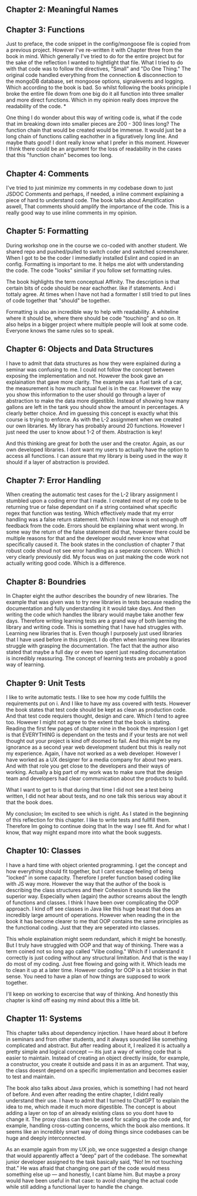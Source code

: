 ## Chapter 2: Meaningful Names

## Chapter 3: Functions
Just to preface, the code snippet in the config/mongoose file is copied from a previous project. However I've re-written it with Chapter three from the book in mind. Which generally I've tried to do for the entire project but for the sake of the reflection I wanted to hightlight that file. What I tried to do with that code was to follow the directives, "Small" and "Do One Thing." The original code handled everything from the connection & disconnection to the mongoDB database, set mongoose options, signalevents and logging. Which according to the book is bad. So whilst following the books principle I broke the entire file down from one big do it all function into three smaller and more direct functions. Which in my opinion really does improve the readability of the code. *

One thing I do wonder about this way of writing code is, what if the code that im breaking down into smaller pieces are 200 - 300 lines long? The function chain that would be created would be immense. It would just be a long chain of functions calling eachother in a figuratively long line. And maybe thats good! I dont really know what I prefer in this moment. However I think there could be an argument for the loss of readability in the cases that this "function chain" becomes too long. 

## Chapter 4: Comments
I've tried to just minimize my comments in my codebase down to just JSDOC Comments and perhaps, if needed, a inline comment explaining a piece of hard to understand code. The book talks about Amplification aswell, That comments should amplify the importance of the code. This is a really good way to use inline comments in my opinion.


## Chapter 5: Formatting
During workshop one in the course we co-coded with another student. We shared repo and pushed/pulled to switch coder and switched screensharer. When I got to be the coder I immediatly installed Eslint and copied in an config. Formatting is important to me. It helps me alot with understanding the code. The code "looks" similiar if you follow set formatting rules. 

The book highlights the term conceptual Affinity. The description is that certain bits of code should be near eachother. like if statements. And i tottaly agree. At times when I have not had a formatter I still tried to put lines of code together that "should" be together. 

Formatting is also an incredible way to help with readability. A whiteline where it should be, where there should be code "touching" and so on. It also helps in a bigger project where multiple people will look at some code. Everyone knows the same rules so to speak. 


## Chapter 6: Objects and Data Structures
I have to admit that data structures as how they were explained during a seminar was confusing to me. I could not follow the concept between exposing the implementation and not. However the book gave an explaination that gave more clarity. The example was a fuel tank of a car, the measurement is how much actual fuel is in the car. However the way you show this information to the user should go through a layer of abstraction to make the data more digestible. Instead of showing how many gallons are left in the tank you should show the amount in percentages. A clearly better choice. And im guessing this concept is exactly what this course is trying to enforce. As with the L-2 assignment when we created our own libraries. My library has probably around 20 functions. However I just need the user to know about 1-2 of them. Abstraction is key!

And this thinking are great for both the user and the creator. Again, as our own developed libraries. I dont want my users to actually have the option to access all functions. I can assure that my library is being used in the way it should if a layer of abstraction is provided.

## Chapter 7: Error Handling
When creating the automatic test cases for the L-2 library assignment I stumbled upon a coding error that I made. I created most of my code to be returning true or false dependant on if a string contained what specific regex that function was testing. Which effectively made that my error handling was a false return statement. Which I now know is not enough off feedback from the code. Errors should be explaining what went wrong. In some way the return of the false statement did that, however there could be multiple reasons for that and the developer would never know what specifically caused it. The book states in the conclustion of chapter 7 that robust code shoud not see error handling as a seperate concern. Which I very clearly previously did. My focus was on just making the code work not actually writing good code. Which is a difference. 

## Chapter 8: Boundries
In Chapter eight the author describes the boundry of new libraries. The example that was given was to try new libraries in tests because reading the documentation and fully understanding it it would take days. And then writing the code which handles the library would maybe take another few days. Therefore writing learning tests are a grand way of both laerning the library and writing code. This is something that I have had struggles with. Learning new libraries that is. Even though I purposely just used libraries that I have used before in this project. I do often when learning new libraries struggle with grasping the documentation. The fact that the author also stated that maybe a full day or even two spent just reading documentation is incredibly reassuring. The concept of learning tests are probably a good way of learning. 


## Chapter 9: Unit Tests
I like to write automatic tests. I like to see how my code fullfills the requirements put on i. And I like to have my ass covered with tests. However the book states that test code should be kept as clean as production code. And that test code requiers thought, design and care. Which I tend to agree too. However I might not agree to the extent that the book is stating. Reading the first few pages of chapter nine in the book the impression I get is that EVERYTHING is dependant on the tests and if your tests are not well thought out your project is kind off doomed to fail. And this might be my ignorance as a second year web development student but this is really not my experience. Again, I have not worked as a web developer. However I have worked as a UX designer for a media company for about two years. And with that role you get close to the developers and their ways of working. Actually a big part of my work was to make sure that the design team and developers had clear communication about the products to build. 

What I want to get to is that during that time I did not see a test being written, I did not hear about tests, and no one talk this serious way about it that the book does. 

My conclusion; Im excited to see which is right. As I stated in the beginning of this reflection for this chapter. I like to write tests and fullfill them. Therefore Im going to continue doing that In the way I see fit. And for what I know, that way might expand more into what the book suggests. 

## Chapter 10: Classes
I have a hard time with object oriented programming. I get the concept and how everything should fit together, but I cant escape feeling of being "locked" in some capacity. Therefore I prefer function based coding like with JS way more. However the way that the author of the book is describing the class structures and their Cohesion it sounds like the superior way. Especially when (again) the author screams about the length of functions and classes. I think I have been over complicating the OOP approach. I kind off see classes in Java like this huge beast that does an incredibly large amount of operations. However when reading the in the book it has become clearer to me that OOP contains the same principles as the functional coding. Just that they are seperated into classes. 

This whole explaination might seem redundant, which it might be honestly. But I truly have struggled with OOP and that way of thinking. There was a term coined not so long ago called "Vibe coding." Which if I understand it correctly is just coding without any structural limitation. And that is the way I do most of my coding. Just free flowing and going with it. Which leads me to clean it up at a later time. However coding for OOP is a bit trickier in that sense. You need to have a plan of how things are supposed to work together. 

I'll keep on working to excercise that way of thinking. And honestly this chapter is kind off easing my mind about this a little bit. 

## Chapter 11: Systems
This chapter talks about dependency injection. I have heard about it before in seminars and from other students, and it always sounded like something complicated and abstract. But after reading about it, I realized it is actually a pretty simple and logical concept — itis just a way of writing code that is easier to maintain. Instead of creating an object directly inside, for example, a constructor, you create it outside and pass it in as an argument. That way, the class doesnt depend on a specific implementation and becomes easier to test and maintain.

The book also talks about Java proxies, which is something I had not heard of before. And even after reading the entire chapter, I didnt really understand their use. I have to admit that I turned to ChatGPT to explain the idea to me, which made it much more digestible. The concept is about adding a layer on top of an already existing class so you dont have to change it. The proxy class can then be used for scaling up the code and, for example, handling cross-cutting concerns, which the book also mentions. It seems like an incredibly smart way of doing things since codebases can be huge and deeply interconnected.

As an example again from my UX job, we once suggested a design change that would apparently affect a “deep” part of the codebase. The somewhat junior developer assigned to the task basically said, “No! Im not touching that.” He was afraid that changing one part of the code would mess something else up — and honestly, I cant blame him. But maybe a proxy would have been useful in that case: to avoid changing the actual code while still adding a functional layer to handle the change.
